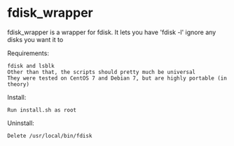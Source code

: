 fdisk_wrapper
=============

fdisk_wrapper is a wrapper for fdisk. It lets you have 'fdisk -l' ignore any
disks you want it to

Requirements:

	fdisk and lsblk
	Other than that, the scripts should pretty much be universal
	They were tested on CentOS 7 and Debian 7, but are highly portable (in theory)

Install:

	Run install.sh as root

Uninstall:

	Delete /usr/local/bin/fdisk
